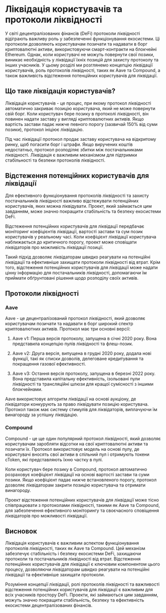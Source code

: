 # Ліквідація користувачів та протоколи ліквідності

У світі децентралізованих фінансів (DeFi) протоколи ліквідності відіграють важливу роль у забезпеченні функціонування екосистеми. Ці протоколи дозволяють користувачам позичати та надавати в борг криптовалютні активи, використовуючи смарт-контракти на блокчейні Ethereum. Однак, коли користувачі не можуть повернути свої позики, виникає необхідність у ліквідації їхніх позицій для захисту протоколу та інших учасників. У цьому розділі ми розглянемо концепцію ліквідації користувачів, роль протоколів ліквідності, таких як Aave та Compound, а також важливість відстеження потенційних користувачів для ліквідації.

## Що таке ліквідація користувачів?

Ліквідація користувачів - це процес, при якому протокол ліквідності автоматично закриває позицію користувача, який не може повернути свій борг. Коли користувач бере позику в протоколі ліквідності, він повинен надати заставу у вигляді криптовалютних активів. Якщо вартість застави падає нижче певного порогу (зазвичай 150% від суми позики), протокол ініціює ліквідацію.

Під час ліквідації протокол продає заставу користувача на відкритому ринку, щоб погасити борг і штрафи. Якщо виручених коштів недостатньо, протокол розподіляє збитки між постачальниками ліквідності. Ліквідація є важливим механізмом для підтримки стабільності та безпеки протоколів ліквідності.

## Відстеження потенційних користувачів для ліквідації

Для ефективного функціонування протоколів ліквідності та захисту постачальників ліквідності важливо відстежувати потенційних користувачів, яких можна ліквідувати. Проект, який займається цим завданням, може значно покращити стабільність та безпеку екосистеми DeFi.

Відстеження потенційних користувачів для ліквідації передбачає моніторинг коефіцієнтів ліквідації, вартості застави та сум позик користувачів у реальному часі. Коли коефіцієнт ліквідації користувача наближається до критичного порогу, проект може сповіщати ліквідаторів про можливість ліквідації позиції.

Такий підхід дозволяє ліквідаторам швидко реагувати на потенційні ліквідації та ефективніше захищати протоколи ліквідності від втрат. Крім того, відстеження потенційних користувачів для ліквідації може надати цінну інформацію для постачальників ліквідності, допомагаючи їм приймати обґрунтовані рішення щодо розподілу своїх активів.

## Протоколи ліквідності

### Aave

Aave - це децентралізований протокол ліквідності, який дозволяє користувачам позичати та надавати в борг широкий спектр криптовалютних активів. Протокол має три основні версії:

1. Aave v1: Перша версія протоколу, запущена в січні 2020 року. Вона представила концепцію пулів ліквідності та флеш-позик.

2. Aave v2: Друга версія, випущена в грудні 2020 року, додала нові функції, такі як списки дозволів, делеговане кредитування та покращення газової ефективності.

3. Aave v3: Остання версія протоколу, запущена в березні 2022 року. Вона представила капітальну ефективність, ізольовані пули ліквідності та трансляційні шлюзи для кращої сумісності з іншими блокчейнами.

Aave використовує алгоритм ліквідації на основі аукціону, де ліквідатори конкурують за право ліквідувати позицію користувача. Протокол також має систему стимулів для ліквідаторів, виплачуючи їм винагороду за успішну ліквідацію.

### Compound

Compound - це ще один популярний протокол ліквідності, який дозволяє користувачам заробляти відсотки на свої криптовалютні активи та позичати їх. Протокол використовує модель на основі пулу, де користувачі вносять свої активи в спільний пул і отримують токени cToken, які представляють їхню частку в пулі.

Коли користувач бере позику в Compound, протокол автоматично розраховує коефіцієнт ліквідації на основі вартості застави та суми позики. Якщо коефіцієнт падає нижче встановленого порогу, протокол дозволяє ліквідаторам закрити позицію користувача та отримати винагороду.

Проект відстеження потенційних користувачів для ліквідації може тісно співпрацювати з протоколами ліквідності, такими як Aave та Compound, для забезпечення ефективного моніторингу та своєчасного сповіщення ліквідаторів про можливості ліквідації.

## Висновок

Ліквідація користувачів є важливим аспектом функціонування протоколів ліквідності, таких як Aave та Compound. Цей механізм забезпечує стабільність і безпеку екосистеми DeFi, захищаючи протоколи та постачальників ліквідності від втрат. Відстеження потенційних користувачів для ліквідації є ключовим компонентом цього процесу, дозволяючи ліквідаторам швидко реагувати на потенційні ліквідації та ефективніше захищати протоколи.

Розуміння концепції ліквідації, ролі протоколів ліквідності та важливості відстеження потенційних користувачів для ліквідації є важливим для всіх учасників простору DeFi. Проекти, які займаються цим завданням, можуть значно покращити стабільність, безпеку та ефективність екосистеми децентралізованих фінансів.
